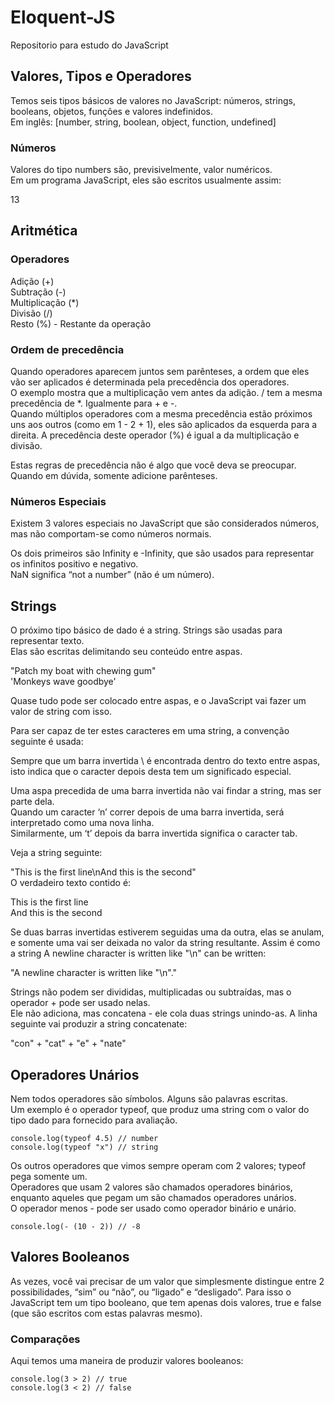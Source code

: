 # Eloquent-JS
Repositorio para estudo do JavaScript

## Valores, Tipos e Operadores
Temos seis tipos básicos de valores no JavaScript: números, strings, booleans, objetos, funções e valores indefinidos.  
Em inglês: [number, string, boolean, object, function, undefined]  

### Números
Valores do tipo numbers são, previsivelmente, valor numéricos.  
Em um programa JavaScript, eles são escritos usualmente assim:  

13  

## Aritmética

### Operadores

   Adição (+)  
   Subtração (-)  
   Multiplicação (*)  
   Divisão (/)  
   Resto (%) - Restante da operação  

### Ordem de precedência

Quando operadores aparecem juntos sem parênteses, a ordem que eles vão ser aplicados é determinada pela precedência dos operadores.  
O exemplo mostra que a multiplicação vem antes da adição. / tem a mesma precedência de *. Igualmente para + e -.  
Quando múltiplos operadores com a mesma precedência estão próximos uns aos outros (como em 1 - 2 + 1), eles são aplicados da esquerda para a direita. A precedência deste operador (%) é igual a da multiplicação e divisão.  

Estas regras de precedência não é algo que você deva se preocupar. Quando em dúvida, somente adicione parênteses.  

### Números Especiais

Existem 3 valores especiais no JavaScript que são considerados números, mas não comportam-se como números normais.  

Os dois primeiros são Infinity e -Infinity, que são usados para representar os infinitos positivo e negativo.  
NaN significa “not a number” (não é um número).  

## Strings

O próximo tipo básico de dado é a string. Strings são usadas para representar texto.  
Elas são escritas delimitando seu conteúdo entre aspas.  

"Patch my boat with chewing gum"  
'Monkeys wave goodbye'  

Quase tudo pode ser colocado entre aspas, e o JavaScript vai fazer um valor de string com isso.  

Para ser capaz de ter estes caracteres em uma string, a convenção seguinte é usada:  

Sempre que um barra invertida \ é encontrada dentro do texto entre aspas, isto indica que o caracter depois desta tem um significado especial.  

Uma aspa precedida de uma barra invertida não vai findar a string, mas ser parte dela.  
Quando um caracter ‘n’ correr depois de uma barra invertida, será interpretado como uma nova linha.  
Similarmente, um ‘t’ depois da barra invertida significa o caracter tab.  

Veja a string seguinte:

"This is the first line\nAnd this is the second"  
O verdadeiro texto contido é:  

This is the first line  
And this is the second  

Se duas barras invertidas estiverem seguidas uma da outra, elas se anulam, e somente uma vai ser deixada no valor da string resultante. 
Assim é como a string A newline character is written like "\n" can be written:  

"A newline character is written like \"\\n\"."   

Strings não podem ser divididas, multiplicadas ou subtraídas, mas o operador + pode ser usado nelas.  
Ele não adiciona, mas concatena - ele cola duas strings unindo-as. A linha seguinte vai produzir a string concatenate:  

"con" + "cat" + "e" + "nate"  

## Operadores Unários

Nem todos operadores são símbolos. Alguns são palavras escritas.  
Um exemplo é o operador typeof, que produz uma string com o valor do tipo dado para fornecido para avaliação.  
```
console.log(typeof 4.5) // number  
console.log(typeof "x") // string  
```
Os outros operadores que vimos sempre operam com 2 valores; typeof pega somente um.  
Operadores que usam 2 valores são chamados operadores binários, enquanto aqueles que pegam um são chamados operadores unários.  
O operador menos - pode ser usado como operador binário e unário.  
```
console.log(- (10 - 2)) // -8
```

## Valores Booleanos
As vezes, você vai precisar de um valor que simplesmente distingue entre 2 possibilidades, “sim” ou “não”, ou “ligado” e “desligado”. Para isso o JavaScript tem um tipo booleano, que tem apenas dois valores, true e false (que são escritos com estas palavras mesmo).

### Comparações
Aqui temos uma maneira de produzir valores booleanos:  
```
console.log(3 > 2) // true
console.log(3 < 2) // false
```
